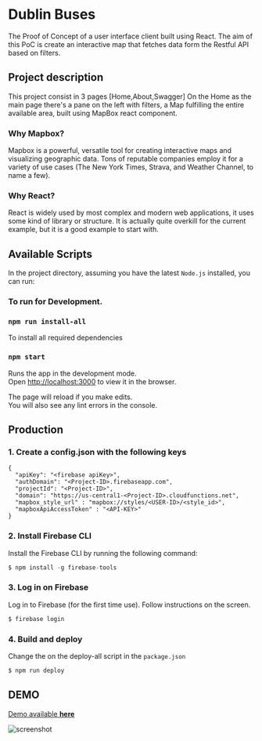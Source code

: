 # Dublin Buses

The Proof of Concept of a user interface client built using React.
The aim of this PoC is create an interactive map that fetches data form the Restful API based on filters.

## Project description
This project consist in 3 pages [Home,About,Swagger]
On the Home as the main page there's a pane on the left with filters, a Map fulfilling the entire available area, built using MapBox react component.

### Why Mapbox?
Mapbox is a powerful, versatile tool for creating interactive maps and visualizing geographic data. Tons of reputable companies employ it for a variety of use cases (The New York Times, Strava, and Weather Channel, to name a few).

### Why React?
React is widely used by most complex and modern web applications, it uses some kind of library or structure. It is actually quite overkill for the current example, but it is a good example to start with.

## Available Scripts

In the project directory, assuming you have the latest `Node.js` installed, you can run:
### To run for Development.

### `npm run install-all`
To install all required dependencies

### `npm start`

Runs the app in the development mode.<br>
Open [http://localhost:3000](http://localhost:3000) to view it in the browser.

The page will reload if you make edits.<br>
You will also see any lint errors in the console.

## Production

### 1. Create a config.json with the following keys 
```
{
  "apiKey": "<firebase apiKey>",
  "authDomain": "<Project-ID>.firebaseapp.com",
  "projectId": "<Project-ID>",
  "domain": "https://us-central1-<Project-ID>.cloudfunctions.net",
  "mapbox_style_url" : "mapbox://styles/<USER-ID>/<style_id>",
  "mapboxApiAccessToken" : "<API-KEY>"
}
```
### 2. Install Firebase CLI

Install the Firebase CLI by running the following command:

```javascript
$ npm install -g firebase-tools
```

### 3. Log in on Firebase

Log in to Firebase (for the first time use). Follow instructions on the screen.

```javascript
$ firebase login
```

### 4. Build and deploy
Change the <Project-ID> on the deploy-all script in the `package.json`
```javascript
$ npm run deploy
```

## DEMO

[Demo available **here**](https://buses-map-d1556.web.app)

![screenshot](https://buses-map-d1556.web.app/demo_dashboard.png)